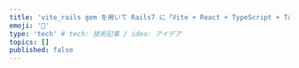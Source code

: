 ```yaml
---
title: 'vite_rails gem を用いて Rails7 に「Vite + React + TypeScript + TailwindCSS」を導入する'
emoji: '🌊'
type: 'tech' # tech: 技術記事 / idea: アイデア
topics: []
published: false
---
```

